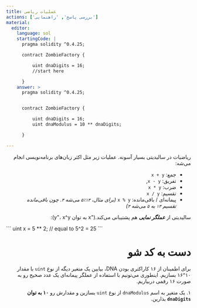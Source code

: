 ```yaml
---
title: عملیات ریاضی
actions: ['بررسی پاسخ', 'راهنمایی']
material:
  editor:
    language: sol
    startingCode: |
      pragma solidity ^0.4.25;

      contract ZombieFactory {

          uint dnaDigits = 16;
          //start here

      }
    answer: >
      pragma solidity ^0.4.25;


      contract ZombieFactory {

          uint dnaDigits = 16;
          uint dnaModulus = 10 ** dnaDigits;

      }

---
```

<div dir="rtl">

ریاضیات در سالیدیتی بسیار آسونه. عملیات زیر مثل اکثر زبان‌های برنامه‌نویسی انجام می‌شه:

* جمع: `x + y`
* تفریق: `x - y`,
* ضرب: `x * y`
* تقسیم: `x / y`
* پیمانه‌ای / باقی‌مانده: `x % y` _(برای مثال، `۱۳٪۵` می‌شه `۳`. چون باقی‌مانده تقسیم `۱۳` به `۵` می‌شه `۳`)_

سالیدیتی از ***عملگر نمایی*** هم پشتیبانی می‌کند.("x به توان y"، x^y):
</div>
```
uint x = 5 ** 2; // equal to 5^2 = 25
```
<div dir="rtl">

# دست به کد شو

برای اطمینان از ۱۶ کاراکتری بودن DNA، بیایین یک متغیر دیگه از نوع `uint` با مقدار ۱۰^۱۶ بسازیم. اینطوری می‌تونیم با استفاده از عملگر پیمانه‌ای یک عدد صحیح رو به صورت ۱۶ رقمی دربیاریم.

۱. یک متغیر به اسم `dnaModulus` از نوع `uint` بسازین و مقدارش رو **۱۰ به توان `dnaDigits`** بذارین.
</div>
